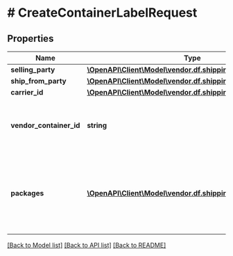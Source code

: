 # # CreateContainerLabelRequest

## Properties

Name | Type | Description | Notes
------------ | ------------- | ------------- | -------------
**selling_party** | [**\OpenAPI\Client\Model\vendor.df.shipping\PartyIdentification**](PartyIdentification.md) |  |
**ship_from_party** | [**\OpenAPI\Client\Model\vendor.df.shipping\PartyIdentification**](PartyIdentification.md) |  |
**carrier_id** | [**\OpenAPI\Client\Model\vendor.df.shipping\CarrierId**](CarrierId.md) |  |
**vendor_container_id** | **string** | unique identifier for the container provided by the vendor. |
**packages** | [**\OpenAPI\Client\Model\vendor.df.shipping\Package[]**](Package.md) | Array of package object in order to associate shipments packages with given container. |

[[Back to Model list]](../../README.md#models) [[Back to API list]](../../README.md#endpoints) [[Back to README]](../../README.md)
